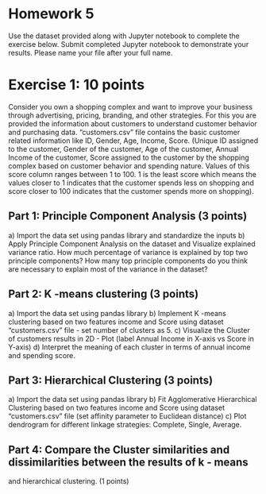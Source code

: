# Homework 5
Use the dataset provided along with Jupyter notebook to complete the exercise below.
Submit completed Jupyter notebook to demonstrate your results. Please name your file after
your full name.

# Exercise 1: 10 points

Consider you own a shopping complex and want to improve your business through
advertising, pricing, branding, and other strategies. For this you are provided the information
about customers to understand customer behavior and purchasing data. “customers.csv” file
contains the basic customer related information like ID, Gender, Age, Income, Score.
(Unique ID assigned to the customer, Gender of the customer, Age of the customer, Annual
Income of the customer, Score assigned to the customer by the shopping complex based on
customer behavior and spending nature. Values of this score column ranges between 1 to
100. 1 is the least score which means the values closer to 1 indicates that the customer
spends less on shopping and score closer to 100 indicates that the customer spends more
on shopping).

## Part 1: Principle Component Analysis (3 points)
a) Import the data set using pandas library and standardize the inputs
b) Apply Principle Component Analysis on the dataset and Visualize explained variance
ratio. How much percentage of variance is explained by top two principle components? How
many top principle components do you think are necessary to explain most of the variance in
the dataset?

## Part 2: K -means clustering (3 points)
a) Import the data set using pandas library
b) Implement K -means clustering based on two features income and Score using dataset
“customers.csv” file - set number of clusters as 5.
c) Visualize the Cluster of customers results in 2D - Plot (label Annual Income in X-axis vs
Score in Y-axis)
d) Interpret the meaning of each cluster in terms of annual income and spending score.


## Part 3: Hierarchical Clustering (3 points)
a) Import the data set using pandas library
b) Fit Agglomerative Hierarchical Clustering based on two features income and Score using
dataset “customers.csv” file (set affinity parameter to Euclidean distance)
c) Plot dendrogram for different linkage strategies: Complete, Single, Average.

## Part 4: Compare the Cluster similarities and dissimilarities between the results of k - means
and hierarchical clustering. (1 points)
